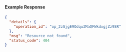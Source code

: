 <!-- Code generated for API Clients. DO NOT EDIT. -->

#### Example Response

```json
{
  "details": {
    "operation_id": "op_2zGjgE9Odqu3MaQFWkdxgjZz9SR"
  },
  "msg": "Resource not found",
  "status_code": 404
}
```

